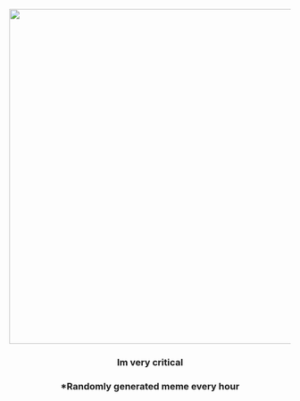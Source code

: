 <p align="center">
        <img src="https://i.redd.it/vtwcykebvxv91.jpg" width="600" height="600">
        </p>
        <h3 align="center">Im very critical</h3>
        <h3 align="center">*Randomly generated meme every hour</h3>
    